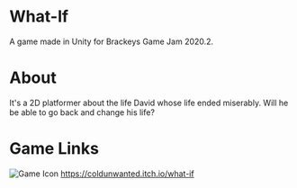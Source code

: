 # What-If
A game made in Unity for Brackeys Game Jam 2020.2. 

# About
It's a 2D platformer about the life David whose life ended miserably. Will he be able to go back and change his life?

# Game Links
![Game Icon](https://img.itch.zone/aW1nLzQwMDc1MDgucG5n/315x250%23c/hI6b3r.png)
https://coldunwanted.itch.io/what-if